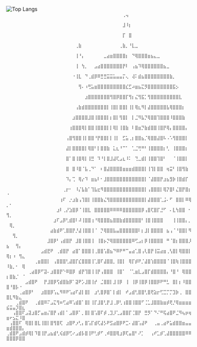 ![Top Langs](https://github-readme-stats.vercel.app/api/top-langs/?username=miksuy&layout=compact&theme=dark)<sub>
⠀⠀⠀⠀⠀⠀⠀⠀⠀⠀⠀⠀⠀⠀⠀⠀⠀⠀⠀⠀⠀⠀⠀⠀⠀⠀⠀⠀⠀⠀⠀⠀⠀⠀⠀⠀⠀⢀⢤⠀⠀⠀⠀⠀⠀⠀⠀⠀⠀⠀⠀⠀⠀⠀⠀⠀⠀⠀⠀⠀⠀⠀⠀⠀⠀
⠀⠀⠀⠀⠀⠀⠀⠀⠀⠀⠀⠀⠀⠀⠀⠀⠀⠀⠀⠀⠀⠀⠀⠀⠀⠀⠀⠀⠀⠀⠀⠀⠀⠀⠀⠀⠀⣸⠸⡆⠀⠀⠀⠀⠀⠀⠀⠀⠀⠀⠀⠀⠀⠀⠀⠀⠀⠀⠀⠀⠀⠀⠀⠀⠀
⠀⠀⠀⠀⠀⠀⠀⠀⠀⠀⠀⠀⠀⠀⠀⠀⠀⠀⠀⠀⠀⠀⠀⠀⠀⠀⠀⠀⠀⠀⠀⠀⠀⠀⠀⠀⠀⡏⠀⣿⠀⠀⠀⠀⠀⠀⠀⠀⠀⠀⠀⠀⠀⠀⠀⠀⠀⠀⠀⠀⠀⠀⠀⠀⠀
⠀⠀⠀⠀⠀⠀⠀⠀⠀⠀⠀⠀⠀⠀⠀⠀⠀⠀⠀⠀⠀⠀⢀⣷⠀⠀⠀⠀⠀⠀⠀⠀⠀⠀⠀⠀⢀⣷⡀⠘⣇⣀⠀⠀⠀⠀⠀⠀⠀⠀⠀⠀⠀⠀⠀⠀⠀⠀⠀⠀⠀⠀⠀⠀⠀
⠀⠀⠀⠀⠀⠀⠀⠀⠀⠀⠀⠀⠀⠀⠀⠀⠀⠀⠀⠀⠀⠀⢸⠘⡄⠀⠀⠀⠀⠀⠀⣀⣴⣶⣿⣿⣿⣿⡆⠀⠙⢿⣿⣿⣿⣶⣦⣄⣀⠀⠀⠀⠀⠀⠀⠀⠀⠀⠀⠀⠀⠀⠀⠀⠀
⠀⠀⠀⠀⠀⠀⠀⠀⠀⠀⠀⠀⠀⠀⠀⠀⠀⠀⠀⠀⠀⠀⢸⠀⢳⡀⠀⠀⣠⣴⣿⣿⣿⣿⣿⣿⣿⡟⠇⠀⢠⣦⠹⢿⣿⣿⣿⣿⣿⣿⣦⣀⠀⠀⠀⠀⠀⠀⠀⠀⠀⠀⠀⠀⠀
⠀⠀⠀⠀⠀⠀⠀⠀⠀⠀⠀⠀⠀⠀⠀⠀⠀⠀⠀⠀⠀⠐⢸⣇⠀⠙⢀⣾⡿⠿⣛⣛⣭⣭⣥⣤⣤⡍⢄⠀⢼⠅⣾⣦⣿⣿⣿⣿⣿⣿⣿⣿⣷⡀⠀⠀⠀⠀⠀⠀⠀⠀⠀⠀⠀
⠀⠀⠀⠀⠀⠀⠀⠀⠀⠀⠀⠀⠀⠀⠀⠀⠀⠀⠀⠀⠀⠀⠀⢻⠄⠰⢛⣥⣶⣿⣿⣿⣿⣿⣿⣿⣿⣿⣎⣋⠴⣶⣦⣍⡻⣿⣿⣿⣿⣿⣿⣿⣿⣯⡢⠀⠀⠀⠀⠀⠀⠀⠀⠀⠀
⠀⠀⠀⠀⠀⠀⠀⠀⠀⠀⠀⠀⠀⠀⠀⠀⠀⠀⠀⠀⠀⠀⠀⠀⠀⣰⣿⣿⣿⣿⣿⣿⣿⢻⣿⡿⣿⣿⡏⢻⡆⣌⢻⣯⡁⢻⣿⣿⣿⣿⣿⣿⣿⣿⣿⣇⠀⠀⠀⠀⠀⠀⠀⠀⠀
⠀⠀⠀⠀⠀⠀⠀⠀⠀⠀⠀⠀⠀⠀⠀⠀⠀⠀⠀⠀⠀⠀⢠⣷⣾⣿⣿⣿⣿⣿⣿⣿⡇⢸⣿⡇⣿⣿⡇⢸⡇⢿⣆⠻⡇⣼⣿⣿⣿⣿⣿⣧⢿⣿⣿⣿⡆⠀⠀⠀⠀⠀⠀⠀⠀
⠀⠀⠀⠀⠀⠀⠀⠀⠀⠀⠀⠀⠀⠀⠀⠀⠀⠀⠀⠀⠀⣰⣿⣿⣿⣿⣸⣿⢸⣿⣿⣿⡇⡆⣿⡇⢻⣿⡇⠀⡇⣈⠻⣧⡙⢿⣿⣿⢹⣿⣿⣿⠸⣿⣿⣿⣷⠀⠀⠀⠀⠀⠀⠀⠀
⠀⠀⠀⠀⠀⠀⠀⠀⠀⠀⠀⠀⠀⠀⠀⠀⠀⠀⠀⠀⢰⣿⣿⣿⢿⡇⣿⣿⢸⣿⣿⣿⡇⡇⢿⡇⢸⣿⣷⠀⠇⣿⣶⡙⣷⣾⣿⣿⢸⣿⡟⢿⡄⣿⣿⣿⣿⡄⠀⠀⠀⠀⠀⠀⠀
⠀⠀⠀⠀⠀⠀⠀⠀⠀⠀⠀⠀⠀⠀⠀⠀⠀⠀⠀⢠⣿⢻⣿⣿⢸⡇⣿⣿⠘⡟⣿⣿⡇⡇⢸⡇⠀⣋⣥⢀⡆⣿⣿⣦⡈⢿⣿⣿⣼⣿⠧⠠⠡⢻⣿⣿⣿⡇⠀⠀⠀⠀⠀⠀⠀
⠀⠀⠀⠀⠀⠀⠀⠀⠀⠀⠀⠀⠀⠀⠀⠀⠀⠀⠀⣼⡇⣿⣿⣿⣿⡇⢿⣿⠃⡇⣿⣿⣷⠀⣅⣆⠘⠉⠁⠀⢁⣈⢛⠛⠃⢸⣿⣿⣿⣿⡆⢃⠀⢸⣿⣿⣿⡆⠀⠀⠀⠀⠀⠀⠀
⠀⠀⠀⠀⠀⠀⠀⠀⠀⠀⠀⠀⠀⠀⠀⠀⠀⠀⠀⣿⠁⣿⢸⣿⢿⡇⢸⣛⠀⠹⠘⡇⣿⣸⣼⢏⣠⣆⠸⠅⠀⢙⣀⣾⡇⢸⣿⣿⢹⣿⠃⠀⠀⠈⢸⣿⣿⡇⠀⠀⠀⠀⠀⠀⠀
⠀⠀⠀⠀⠀⠀⠀⠀⠀⠀⠀⠀⠀⠀⠀⠀⠀⠀⠀⣿⠀⣿⠸⣿⠈⣧⢀⠙⠁⠀⠆⣿⣼⣿⣿⣿⣿⣶⣶⣶⣾⣿⣿⣿⡇⢸⢹⡇⣿⣿⠀⢶⣭⠃⢸⣿⢻⣷⠀⠀⠀⠀⠀⠀⠀
⠀⠀⠀⠀⠀⠀⠀⠀⠀⠀⠀⠀⠀⠀⠀⠀⠀⠀⠀⠹⡄⢉⠀⢿⡔⠹⠀⣶⣦⠇⠂⣸⣿⣿⣿⣿⣿⣿⣿⣿⣿⣿⣿⣿⡇⠈⣼⣿⣿⡟⣰⣦⣻⡷⢸⣿⣾⡏⠀⠀⠀⠀⠀⠀⠀
⠀⠀⠀⠀⠀⠀⠀⠀⠀⠀⠀⠀⠀⠀⠀⠀⠀⠀⢀⡖⠂⠀⠸⡌⣧⣷⠁⢹⣧⣖⠻⣿⣿⣿⣿⣿⣿⣿⣿⣿⣿⣿⣿⣿⡇⢠⣿⣿⣿⡇⢿⡝⣿⠇⣌⣿⡟⣿⡆⠐⠀⠀⠀⠀⠀
⠀⠀⠀⠀⠀⠀⠀⠀⠀⠀⠀⠀⠀⠀⠀⠀⠀⢰⠏⠀⡐⣰⣷⢠⢹⣿⡇⢸⣿⣿⣷⣌⢻⣿⣿⣿⣿⣿⣿⣿⣿⣿⣿⣿⡇⣼⣿⣿⣿⢁⣨⠄⠋⠀⣿⣿⡇⠿⢿⡀⠂⠀⠀⠀⠀
⠀⠀⠀⠀⠀⠀⠀⠀⠀⠀⠀⠀⠀⠀⠀⠀⣰⠇⢀⡜⣱⣿⡿⠈⢸⣿⣇⠀⣿⣿⣿⣿⣿⠿⠿⠿⠿⣿⣿⣿⣿⣿⣿⡿⢠⣿⢏⣿⡏⣘⠋⠀⠄⣇⢳⣿⣿⠀⠂⢻⡀⠀⠀⠀⠀
⠀⠀⠀⠀⠀⠀⠀⠀⠀⠀⠀⠀⠀⠀⠀⣰⠏⣠⡿⢃⣾⣿⠇⠼⢸⣿⣿⢰⠘⢿⣿⣿⣿⣦⣿⣿⣷⣾⣿⣿⣿⣿⣿⠃⢸⣿⢸⣿⣿⣿⠀⠀⠀⢸⢸⣿⣿⡄⡀⠀⢿⡀⠀⠀⠀
⠀⠀⠀⠀⠀⠀⠀⠀⠀⠀⠀⠀⠀⠀⣴⣷⣾⠟⢁⣿⣿⡟⡘⣼⢸⣿⣿⢸⠈⠀⡙⢿⣿⣿⣧⣤⣿⣿⣿⣿⣿⣿⠇⡆⣸⡇⣿⣿⣿⣿⠀⣦⢠⠈⠘⣿⣿⡇⠻⠀⠀⢻⡀⠀⠀
⠀⠀⠀⠀⠀⠀⠀⠀⠀⠀⠀⠀⠀⣸⣿⡿⠃⢠⣾⣿⡟⠀⣸⣿⢸⣿⣿⢸⠀⢸⣿⡦⡙⢿⣿⣿⣿⣿⣿⣿⠿⢋⣠⡆⡿⢸⣿⣿⣿⣿⠀⠛⠈⣿⡆⣿⣿⣿⡸⣦⠀⠀⢻⡄⠀
⠀⠀⠀⠀⠀⠀⠀⠀⠀⠀⠀⣠⣾⣟⠟⠀⢀⣾⣿⡟⠀⣴⣿⠁⣿⣿⣿⢸⢀⣿⣿⢡⣿⣦⠙⠿⠟⠛⠉⣤⣴⢁⣿⢠⢇⣿⡟⢸⣭⣴⣶⢀⢣⣿⡇⢿⣿⣿⡇⢿⡆⠰⠀⢻⣄
⠀⠀⠀⠀⠀⠀⠀⠀⠀⢀⣶⣿⣿⡇⠀⢠⣿⣿⣿⢃⣼⣿⡏⣎⣿⣿⣿⢸⢁⣿⠏⣼⣿⣿⡀⢸⣿⡇⠀⢿⡏⡾⠟⡈⣼⣿⢱⣿⣿⣿⣿⠈⢸⣿⢷⢸⣿⣿⣿⠸⣷⡀⠂⠀⢿
⠀⠀⠀⠀⠀⠀⠀⢀⣴⣿⡿⠋⣽⠄⣰⣿⣿⡟⠑⠿⣿⡿⠀⣾⡟⢹⣿⢸⢸⡟⢠⣿⣿⣿⠀⢸⣿⠁⠀⠈⢁⣶⣇⣠⣿⡏⣾⣿⣿⣿⣿⡄⠘⣿⠘⠀⢿⣿⣿⡆⣿⣷⡈⠀⠈
⠀⠀⠀⠀⠀⠀⣠⣾⣿⠟⠀⠀⡟⣸⣿⡿⢫⣾⣿⣷⡿⠁⣽⠟⡡⣸⣿⢸⡞⠀⣈⣿⣿⡇⣸⢸⡿⠀⢸⠀⢸⡿⢸⣿⡿⢸⣿⣿⡿⠟⠛⣃⠀⣿⡇⡆⠸⣿⣿⣿⠘⣿⡧⠐⠀
⠀⠀⠀⠀⢀⣴⣿⡿⠃⠀⠀⣰⣿⣿⡿⢡⣄⠻⠿⠟⢡⣴⠏⣼⡇⣿⡇⠀⣰⢃⣿⡿⣿⠁⡇⣾⡇⠀⠞⣠⣾⢃⣿⣿⢃⣿⢟⣵⡖⢋⣉⡉⡉⣹⡷⢀⠀⣿⣿⣿⣇⠻⣷⣄⠀
⠀⠀⠀⢀⣾⣿⠟⠀⠀⢀⣾⣿⠿⠍⣠⣍⢻⠶⢋⣴⠿⢡⣾⣿⠁⣿⡇⢸⡏⣸⣿⢃⡟⣸⢀⡿⢃⢰⣿⣿⢸⣿⣿⠋⢈⣁⣸⣿⣿⣷⣶⡾⢟⡘⢿⣶⣶⣶⣶⣮⣭⣤⡹⣿⣆
⠀⠀⢠⣿⣿⠏⣠⣽⣰⣿⡋⣤⣶⡌⣿⡟⢠⣾⡇⠁⣠⣿⡿⠁⡀⣿⡇⣿⢡⣿⠏⡾⢀⣹⡸⢁⣠⣿⣿⡏⢈⣿⡟⠀⣛⡻⠁⠙⠌⠛⢯⣴⣿⠟⣈⠻⢦⡶⢶⣶⠖⣢⣍⠸⣿
⠀⢠⣿⣿⠏⠀⢿⣿⡇⣿⣇⢸⣿⡇⣿⢻⣿⢏⠀⣰⣿⠟⡰⢃⡄⣿⢡⡏⣾⢏⣼⡣⠟⣫⣴⣿⡿⠟⣉⠄⣼⣿⢡⣼⠟⠀⠀⢀⣤⢀⣴⠟⣥⣾⣿⣿⣶⣤⣤⣶⣾⣿⣿⣿⡄
⢀⣾⣿⠟⣠⣾⡾⢿⡇⠹⣿⢸⡟⣠⣦⣾⢃⢮⣾⡿⢋⠔⣠⣾⡧⣿⢸⠟⢃⡾⠋⢀⠾⣿⣿⢿⣰⡿⢏⣤⣿⠃⠜⡁⠀⠀⢠⠞⣁⡾⢁⣼⣿⣿⣿⣿⣿⠿⠿⣿⣿⣿⡿⣿⣿
<sub>
